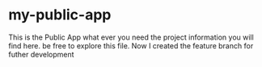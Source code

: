 # my-public-app
This is the Public App
what ever you need the project information you will find here. be free to explore this file.
Now I created the feature branch for futher development

